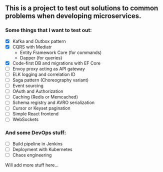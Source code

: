## This is a project to test out solutions to common problems when developing microservices.

### Some things that I want to test out:
- [x] Kafka and Outbox pattern
- [x] CQRS with Mediatr
  * Entity Framework Core (for commands)
  * Dapper (for queries)
- [x] Code-first DB and migrations with EF Core
- [ ] Envoy proxy acting as API gateway
- [ ] ELK logging and correlation ID
- [ ] Saga pattern (Choreography variant)
- [ ] Event sourcing
- [ ] OAuth and Authorization
- [ ] Caching (Redis or Memcached)
- [ ] Schema registry and AVRO serialization
- [ ] Cursor or Keyset pagination
- [ ] Simple React frontend
- [ ] WebSockets

### And some DevOps stuff:
- [ ] Build pipeline in Jenkins
- [ ] Deployment with Kubernetes
- [ ] Chaos engineering

Will add more stuff here...
